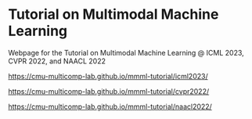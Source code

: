 # Tutorial on Multimodal Machine Learning

Webpage for the Tutorial on Multimodal Machine Learning @ ICML 2023, CVPR 2022, and NAACL 2022

https://cmu-multicomp-lab.github.io/mmml-tutorial/icml2023/

https://cmu-multicomp-lab.github.io/mmml-tutorial/cvpr2022/

https://cmu-multicomp-lab.github.io/mmml-tutorial/naacl2022/
